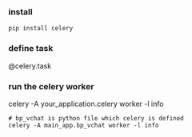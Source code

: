 ### install
```
pip install celery
```
### define task
@celery.task
### run the celery worker
celery -A your_application.celery worker -l info
```
# bp_vchat is python file which celery is defined
celery -A main_app.bp_vchat worker -l info
```
